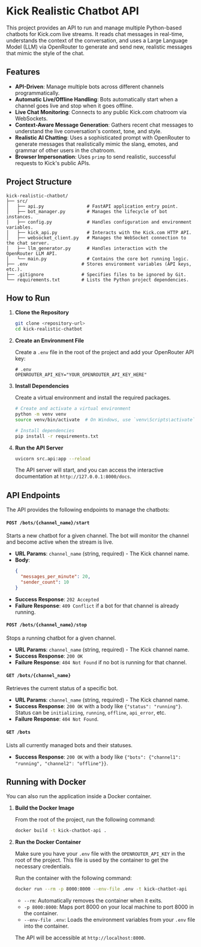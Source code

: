 # Kick Realistic Chatbot API

This project provides an API to run and manage multiple Python-based chatbots for Kick.com live streams. It reads chat messages in real-time, understands the context of the conversation, and uses a Large Language Model (LLM) via OpenRouter to generate and send new, realistic messages that mimic the style of the chat.

## Features

- **API-Driven**: Manage multiple bots across different channels programmatically.
- **Automatic Live/Offline Handling**: Bots automatically start when a channel goes live and stop when it goes offline.
- **Live Chat Monitoring**: Connects to any public Kick.com chatroom via WebSockets.
- **Context-Aware Message Generation**: Gathers recent chat messages to understand the live conversation's context, tone, and style.
- **Realistic AI Chatting**: Uses a sophisticated prompt with OpenRouter to generate messages that realistically mimic the slang, emotes, and grammar of other users in the chatroom.
- **Browser Impersonation**: Uses `primp` to send realistic, successful requests to Kick's public APIs.

## Project Structure

```
kick-realistic-chatbot/
├── src/
│   ├── api.py                # FastAPI application entry point.
│   ├── bot_manager.py        # Manages the lifecycle of bot instances.
│   ├── config.py             # Handles configuration and environment variables.
│   ├── kick_api.py           # Interacts with the Kick.com HTTP API.
│   ├── websocket_client.py   # Manages the WebSocket connection to the chat server.
│   ├── llm_generator.py      # Handles interaction with the OpenRouter LLM API.
│   └── main.py               # Contains the core bot running logic.
├── .env                    # Stores environment variables (API keys, etc.).
├── .gitignore              # Specifies files to be ignored by Git.
└── requirements.txt        # Lists the Python project dependencies.
```

## How to Run

1.  **Clone the Repository**

    ```bash
    git clone <repository-url>
    cd kick-realistic-chatbot
    ```

2.  **Create an Environment File**

    Create a `.env` file in the root of the project and add your OpenRouter API key:

    ```env
    # .env
    OPENROUTER_API_KEY="YOUR_OPENROUTER_API_KEY_HERE"
    ```

3.  **Install Dependencies**

    Create a virtual environment and install the required packages.

    ```bash
    # Create and activate a virtual environment
    python -m venv venv
    source venv/bin/activate  # On Windows, use `venv\Scripts\activate`

    # Install dependencies
    pip install -r requirements.txt
    ```

4.  **Run the API Server**

    ```bash
    uvicorn src.api:app --reload
    ```
    The API server will start, and you can access the interactive documentation at `http://127.0.0.1:8000/docs`.

## API Endpoints

The API provides the following endpoints to manage the chatbots:

#### `POST /bots/{channel_name}/start`

Starts a new chatbot for a given channel. The bot will monitor the channel and become active when the stream is live.

-   **URL Params**: `channel_name` (string, required) - The Kick channel name.
-   **Body**: 
    ```json
    {
      "messages_per_minute": 20,
      "sender_count": 10
    }
    ```
-   **Success Response**: `202 Accepted`
-   **Failure Response**: `409 Conflict` if a bot for that channel is already running.

#### `POST /bots/{channel_name}/stop`

Stops a running chatbot for a given channel.

-   **URL Params**: `channel_name` (string, required) - The Kick channel name.
-   **Success Response**: `200 OK`
-   **Failure Response**: `404 Not Found` if no bot is running for that channel.

#### `GET /bots/{channel_name}`

Retrieves the current status of a specific bot.

-   **URL Params**: `channel_name` (string, required) - The Kick channel name.
-   **Success Response**: `200 OK` with a body like `{"status": "running"}`. Status can be `initializing`, `running`, `offline`, `api_error`, etc.
-   **Failure Response**: `404 Not Found`.

#### `GET /bots`

Lists all currently managed bots and their statuses.

-   **Success Response**: `200 OK` with a body like `{"bots": {"channel1": "running", "channel2": "offline"}}`.

## Running with Docker

You can also run the application inside a Docker container.

1.  **Build the Docker Image**

    From the root of the project, run the following command:
    ```bash
    docker build -t kick-chatbot-api .
    ```

2.  **Run the Docker Container**

    Make sure you have your `.env` file with the `OPENROUTER_API_KEY` in the root of the project. This file is used by the container to get the necessary credentials.

    Run the container with the following command:
    ```bash
    docker run --rm -p 8000:8000 --env-file .env -t kick-chatbot-api
    ```
    - `--rm`: Automatically removes the container when it exits.
    - `-p 8000:8000`: Maps port 8000 on your local machine to port 8000 in the container.
    - `--env-file .env`: Loads the environment variables from your `.env` file into the container.

    The API will be accessible at `http://localhost:8000`. 